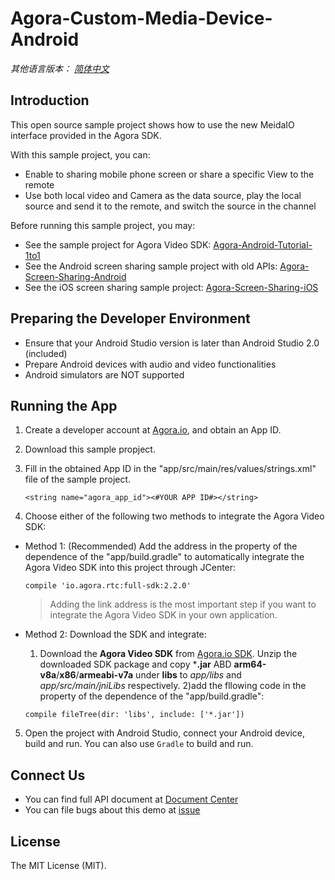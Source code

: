 # Agora-Custom-Media-Device-Android

*其他语言版本： [简体中文](README.md)*

## Introduction

This open source sample project shows how to use the new MeidaIO interface provided in the Agora SDK.

With this sample project, you can:

* Enable to sharing mobile phone screen or share a specific View to the remote
* Use both local video and Camera as the data source, play the local source and send it to the remote, and switch the source in the channel

Before running this sample project, you may:

* See the sample project for Agora Video SDK: [Agora-Android-Tutorial-1to1](https://github.com/AgoraIO/Agora-Android-Tutorial-1to1)
* See the Android screen sharing sample project with old APIs: [Agora-Screen-Sharing-Android](https://github.com/AgoraIO/Agora-Screen-Sharing-Android)
* See the iOS screen sharing sample project: [Agora-Screen-Sharing-iOS](https://github.com/AgoraIO/Agora-Screen-Sharing-iOS)

## Preparing the Developer Environment

* Ensure that your Android Studio version is later than Android Studio 2.0 (included)
* Prepare Android devices with audio and video functionalities
* Android simulators are NOT supported

## Running the App

1. Create a developer account at [Agora.io](https://dashboard.agora.io/signin/), and obtain an App ID. 
2. Download this sample propject.
3. Fill in the obtained App ID in the "app/src/main/res/values/strings.xml" file of the sample project.

   ```
   <string name="agora_app_id"><#YOUR APP ID#></string>
   ```
4. Choose either of the following two methods to integrate the Agora Video SDK:

 * Method 1: (Recommended) Add the address in the property of the dependence of the "app/build.gradle" to automatically integrate the Agora Video SDK into this project through JCenter:
  
   ```
   compile 'io.agora.rtc:full-sdk:2.2.0'
   ```
   > Adding the link address is the most important step if you want to integrate the Agora Video SDK in your own application.

 * Method 2: Download the SDK and integrate:
 
   1) Download the **Agora Video SDK** from [Agora.io SDK](https://www.agora.io/en/blog/download/). Unzip the downloaded SDK package and copy ***.jar** ABD **arm64-v8a**/**x86**/**armeabi-v7a** under **libs** to *app/libs* and *app/src/main/jniLibs* respectively.
   2)add the fllowing code in the property of the dependence of the "app/build.gradle":

   ```
   compile fileTree(dir: 'libs', include: ['*.jar'])
   ```
5. Open the project with Android Studio, connect your Android device, build and run. You can also use `Gradle` to build and run.

## Connect Us

- You can find full API document at [Document Center](https://docs.agora.io/en/)
- You can file bugs about this demo at [issue](https://github.com/AgoraIO/Agora-Screen-Sharing-Android/issues)

## License

The MIT License (MIT).
